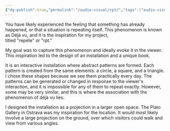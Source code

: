 ```yaml
---
{"dg-publish":true,"permalink":"/audio-visual/rpt/","tags":["audio-visual"]}
---
```


You have likely experienced the feeling that something has already happened, or that a situation is repeating itself. This phenomenon  is known as Déjà vu, and it is the inspiration for my project,  
titled "repete" or "rpt."  

My goal was to capture this phenomenon and ideally evoke  it in the viewer. This inspiration led to the design of an installation  and a unique book.  

It is an interactive installation where abstract patterns are formed. Each pattern is created from the same elements: a circle, a square, and a triangle. I chose these shapes because we see them practically every day. The patterns can be generated or changed in response to the viewer's interaction, and it is impossible for any of them to repeat exactly. However, some may be very similar, and this is where the association with the phenomenon of déjà vu lies.  

I designed the installation as a projection in a larger open space.  The Plato Gallery in Ostrava was my inspiration for the location.  It would most likely involve a large projection on the ground, over which visitors could walk and view from various angles.